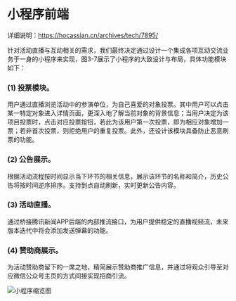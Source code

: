 # 小程序前端

详细说明：https://hocassian.cn/archives/tech/7895/

针对活动直播与互动相关的需求，我们最终决定通过设计一个集成各项互动交流业务于一身的小程序来实现，图3-7展示了小程序的大致设计与布局，具体功能模块如下：
### (1) 投票模块。
用户通过直播浏览活动中的参演单位，为自己喜爱的对象投票。其中用户可以点击某一特定对象进入详情页面，更深入地了解当前对象的背景信息；当用户决定为该项目投票时，点击对应投票按钮，若此为该用户第一次投票，即为相应对象增加一票；若非首次投票，则拒绝用户的重复投票。此外，还设计该模块具备防止恶意刷票的功能。
### (2) 公告展示。
根据活动流程按时间显示当下环节的相关信息，展示该环节的名称和简介，历史公告将按时间逆序排序。支持到点自动刷新，实时更新公告内容。
### (3) 活动直播。
通过桥接腾讯新闻APP后端的内部推流接口，为用户提供稳定的直播视频流，未来版本迭代中将会添加发送弹幕的功能。
### (4) 赞助商展示。
为活动赞助商留下的一席之地，精简展示赞助商推广信息，并通过将观众引导至对应微信公众号主页的方式间接实现招商引流。

![小程序缩览图](https://hocassian.cn/download/migo_miniprogram.jpg)
